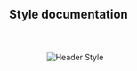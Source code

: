 <header>
    <h2>Style documentation</h2>
</header>

<body>
    <ol align="center">
        <img alt="Header Style" src="../../../assets/docs/header.md"><br>
    </ol>
</body>
